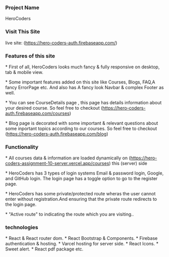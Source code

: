 ### Project Name

HeroCoders

### Visit This Site

live site: (https://hero-coders-auth.firebaseapp.com/)

### Features of this site

\* First of all, HeroCoders looks much fancy & fully responsive on desktop, tab & mobile view.

\* Some important features added on this site like Courses, Blogs, FAQ,A fancy ErrorPage etc. And also has A fancy look Navbar & complex Footer as well.

\* You can see CourseDetails page , this page has details information about your desired course. So feel free to checkout (https://hero-coders-auth.firebaseapp.com/courses)

\* Blog page is decorated with some important & relevant questions about some inportant topics according to our courses. So feel free to checkout (https://hero-coders-auth.firebaseapp.com/blog)

### Functionality

\* All courses data & information are loaded dynamically on (https://hero-coders-assignment-10-server.vercel.app/courses) this (server) side

\* HeroCoders has 3 types of login systems Email & password login, Google, and GitHub login. The login page has a toggle option to go to the register page.

\* HeroCoders has some private/protected route wheras the user cannot enter without registration.And ensuring that the private route redirects to the login page.

\* "Active route" to indicating the route which you are visiting..

### technologies

\* React & React router dom. \* React Bootstrap & Components. \* Firebase authentication & hosting. \* Varcel hosting for server side. \* React Icons. \* Sweet alert. \* React pdf package etc.
